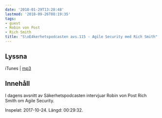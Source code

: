 ```yaml
---
date: '2018-01-29T13:28:48'
lastmod: '2018-09-26T08:19:35'
tags:
- guest
- Robin von Post
- Rich Smith
title: "S\xE4kerhetspodcasten avs.115 - Agile Security med Rich Smith"
---
```

## Lyssna

iTunes \| [mp3](http://traffic.libsyn.com/sakerhetspodcasten/RVPintro_-_Nordic_IT_Security_17_-_Rich_Smith_-_Agile_Security.mp3)

## Innehåll

I dagens avsnitt av Säkerhetspodcasten intervjuar Robin von Post Rich Smith om Agile Security.

Inspelat: 2017-10-24. Längd: 00:29:32.
